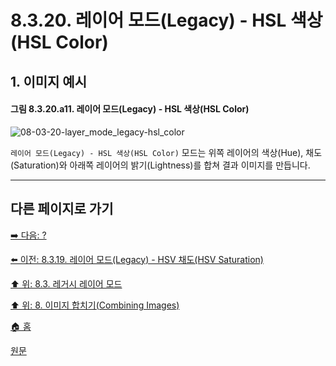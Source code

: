 # 8.3.20. 레이어 모드(Legacy) - HSL 색상(HSL Color)
## 1. 이미지 예시
#### 그림 8.3.20.a11. 레이어 모드(Legacy) - HSL 색상(HSL Color)
![08-03-20-layer_mode_legacy-hsl_color](https://github.com/wonder13662/gimp/assets/15767104/6bd185df-ead9-4a93-8a17-52b8b09cd9cf)

`레이어 모드(Legacy) - HSL 색상(HSL Color)` 모드는 위쪽 레이어의 색상(Hue), 채도(Saturation)와 아래쪽 레이어의 밝기(Lightness)를 합쳐 결과 이미지를 만듭니다.

***

## 다른 페이지로 가기
[➡️ 다음: ?]()

[⬅️ 이전: 8.3.19. 레이어 모드(Legacy) - HSV 채도(HSV Saturation)](./08-03-legacy-layer-modesx-19-hsv_components_layer_mode-hsv_saturation.md)

[⬆️ 위: 8.3. 레거시 레이어 모드](./08-03-legacy-layer-modes.md)

[⬆️ 위: 8. 이미지 합치기(Combining Images)](./08-00-combining-images.md)

[🏠 홈](./00-home.md)

[원문](https://docs.gimp.org/2.10/ko/gimp-concepts-layer-modes-legacy.html)